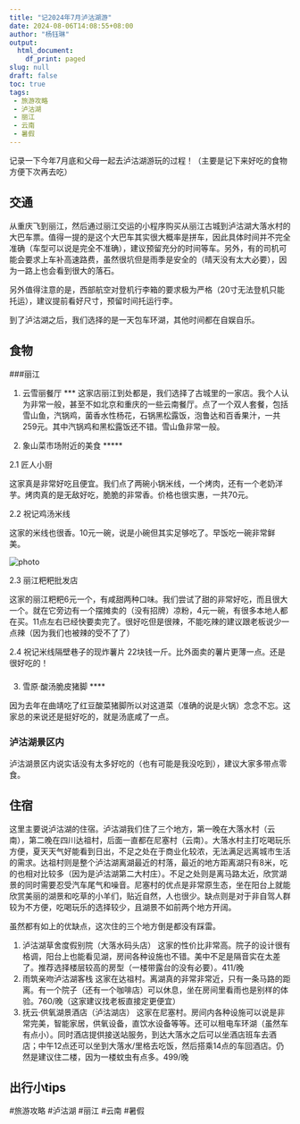 ```yaml
---
title: "记2024年7月泸沽湖游"
date: 2024-08-06T14:08:55+08:00
author: "杨钰琳"
output:
  html_document:
    df_print: paged
slug: null
draft: false
toc: true
tags:
 - 旅游攻略
 - 泸沽湖
 - 丽江
 - 云南
 - 暑假
---
```


记录一下今年7月底和父母一起去泸沽湖游玩的过程！（主要是记下来好吃的食物方便下次再去吃）

## 交通
从重庆飞到丽江，然后通过丽江交运的小程序购买从丽江古城到泸沽湖大落水村的大巴车票。值得一提的是这个大巴车其实很大概率是拼车，因此具体时间并不完全准确（车型可以说是完全不准确），建议预留充分的时间等车。另外，有的司机可能会要求上车补高速路费，虽然很坑但是雨季是安全的（晴天没有太大必要），因为一路上也会看到很大的落石。



另外值得注意的是，西部航空对登机行李箱的要求极为严格（20寸无法登机只能托运），建议提前看好尺寸，预留时间托运行李。

到了泸沽湖之后，我们选择的是一天包车环湖，其他时间都在自娱自乐。


## 食物

###丽江

1. 云雪丽餐厅 ***
这家店丽江到处都是，我们选择了古城里的一家店。我个人认为非常一般，甚至不如北京和重庆的一些云南餐厅。点了一个双人套餐，包括雪山鱼，汽锅鸡，菌香水性杨花，石锅黑松露饭，泡鲁达和百香果汁，一共259元。其中汽锅鸡和黑松露饭还不错。雪山鱼非常一般。

2. 象山菜市场附近的美食 *****

  2.1 匠人小厨
  
  这家真是非常好吃且便宜。我们点了两碗小锅米线，一个烤肉，还有一个老奶洋芋。烤肉真的是无敌好吃，脆脆的非常香。价格也很实惠，一共70元。
  
  2.2 祝记鸡汤米线
  
  这家的米线也很香。10元一碗，说是小碗但其实足够吃了。早饭吃一碗非常鲜美。
  
![photo](/images/travel/lijiang/IMG_1439.HEIC)

  2.3 丽江粑粑批发店
  
  这家的丽江粑粑6元一个，有咸甜两种口味。我们尝试了甜的非常好吃，而且很大一个。就在它旁边有一个摆摊卖的（没有招牌）凉粉，4元一碗，有很多本地人都在买。11点左右已经快要卖完了。很好吃但是很辣，不能吃辣的建议跟老板说少一点辣（因为我们也被辣的受不了了）
  
  2.4 祝记米线隔壁巷子的现炸薯片
  22块钱一斤。比外面卖的薯片更薄一点。还是很好吃的！
  
###
  
3. 雪原·酸汤脆皮猪脚 ****

因为去年在曲靖吃了红豆酸菜猪脚所以对这道菜（准确的说是火锅）念念不忘。这家总的来说还是挺好吃的，就是汤底咸了一点。

### 泸沽湖景区内
泸沽湖景区内说实话没有太多好吃的（也有可能是我没吃到），建议大家多带点零食。

## 住宿
这里主要说泸沽湖的住宿。泸沽湖我们住了三个地方，第一晚在大落水村（云南），第二晚在四川达祖村，后面一直都在尼塞村（云南）。大落水村主打吃喝玩乐方便，夏天天气好能看到日出，不足之处在于商业化较浓，无法满足远离城市生活的需求。达祖村则是整个泸沽湖离湖最近的村落，最近的地方距离湖只有8米，吃的也相对比较多（因为是泸沽湖第二大村庄）。不足之处则是离马路太近，欣赏湖景的同时需要忍受汽车尾气和噪音。尼塞村的优点是非常原生态，坐在阳台上就能欣赏美丽的湖景和吃草的小羊们，贴近自然，人也很少。缺点则是对于非自驾人群较为不方便，吃喝玩乐的选择较少，且湖景不如前两个地方开阔。

虽然都有如上的优缺点，这次住的三个地方倒是都没有踩雷。
1. 泸沽湖草舍度假别院（大落水码头店）
这家的性价比非常高。院子的设计很有格调，阳台上也能看见湖，房间各种设施也不错。美中不足是隔音实在太差了。推荐选择楼层较高的房型（一楼带露台的没有必要）。411/晚
2. 雨筑亲吻泸沽湖客栈
这家在达祖村。离湖真的非常非常近，只有一条马路的距离。有一个院子（还有一个咖啡店）可以休息，坐在房间里看雨也是别样的体验。760/晚（这家建议找老板直接定更便宜）
3. 抚云·供氧湖景酒店（泸沽湖店）
这家在尼塞村。房间内各种设施可以说是非常完美，智能家居，供氧设备，直饮水设备等等。还可以租电车环湖（虽然车有点小）。同时酒店提供接送站服务，到达大落水之后可以坐酒店班车去酒店；中午12点还可以坐到大落水/里格去吃饭，然后搭乘14点的车回酒店。仍然是建议住二楼，因为一楼蚊虫有点多。499/晚

## 出行小tips

#旅游攻略 #泸沽湖 #丽江 #云南 #暑假